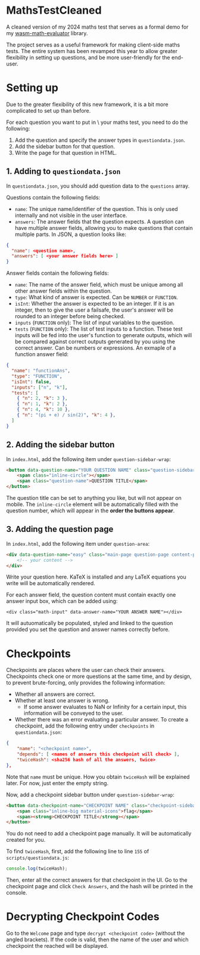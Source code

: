# MathsTestCleaned

A cleaned version of my 2024 maths test that serves as a formal demo for my [wasm-math-evaluator](https://github.com/CAG2Mark/wasm-math-evaluator/) library.

The project serves as a useful framework for making client-side maths tests. The entire system has been revamped this year to allow greater flexibility in setting up questions, and be more user-friendly for the end-user.

# Setting up
Due to the greater flexibility of this new framework, it is a bit more complicated to set up than before.

For each question you want to put in \ your maths test, you need to do the following:
1. Add the question and specify the answer types in `questiondata.json`.
2. Add the sidebar button for that question.
3. Write the page for that question in HTML.

## 1. Adding to `questiondata.json`
In `questiondata.json`, you should add question data to the `questions` array.

Questions contain the following fields:
- `name`: The unique name/identifier of the question. This is only used internally and not visible in the user interface.
- `answers`: The answer fields that the question expects. A question can have multiple answer fields, allowing you to make questions that contain multiple parts.
In JSON, a question looks like:
```json
{
  "name": <question name>,
  "answers": [ <your answer fields here> ]
}
```
Answer fields contain the following fields:
- `name`: The name of the answer field, which must be unique among all other answer fields within the question.
- `type`: What kind of answer is expected. Can be `NUMBER` or `FUNCTION`.
- `isInt`: Whether the answer is expected to be an integer. If it is an integer, then to give the user a failsafe, the user's answer will be rounded to an integer before being checked.
- `inputs` (`FUNCTION` only): The list of input variables to the question.
- `tests` (`FUNCTION` only): The list of test inputs to a function. These test inputs will be fed into the user's function to generate outputs, which will be compared against correct outputs generated by you using the correct answer. Can be numbers or expressions.
An exmaple of a function answer field:
```json
{
  "name": "functionAns",
  "type": "FUNCTION",
  "isInt": false,
  "inputs": ["n", "k"],
  "tests": [
    { "n": 2, "k": 3 },
    { "n": 1, "k": 2 },
    { "n": 4, "k": 10 },
    { "n": "(pi + e) / sin(2)", "k": 4 },
  ]
}
```
## 2. Adding the sidebar button
In `index.html`, add the following item under `question-sidebar-wrap`:
```html
<button data-question-name="YOUR QUESTION NAME" class="question-sidebar-button sidebar-button">
    <span class="inline-circle"></span>
    <span class="question-name">QUESTION TITLE</span>
</button>
```
The question title can be set to anything you like, but will not appear on mobile. The `inline-circle` element will be automatically filled with the question number, which will appear in the **order the buttons appear**.
## 3. Adding the question page
In `index.html`, add the following item under `question-area`:
```html
<div data-question-name="easy" class="main-page question-page content-page">
    <!-- your content -->
</div>
```
Write your question here. KaTeX is installed and any LaTeX equations you write will be automatically rendered.

For each answer field, the question content must contain exactly one answer input box, which can be added using:
```
<div class="math-input" data-answer-name="YOUR ANSWER NAME"></div>
```
It will autuomatically be populated, styled and linked to the question provided you set the question and answer names correctly before.

# Checkpoints
Checkpoints are places where the user can check their answers. Checkpoints check one or more questions at the same time, and by design, to prevent brute-forcing, only provides the following information:
- Whether all answers are correct.
- Whether at least one answer is wrong.
  - If some answer evaluates to NaN or Infinity for a certain input, this information will be conveyed to the user.
- Whether there was an error evaluating a particular answer.
To create a checkpoint, add the following entry under `checkpoints` in `questiondata.json`:
```json
{ 
    "name": "<checkpoint name>", 
    "depends": [ <names of answers this checkpoint will check> ],
    "twiceHash": <sha256 hash of all the answers, twice>
},
```
Note that `name` must be unique. How you obtain `twiceHash` will be explained later. For now, just enter the empty string.

Now, add a checkpoint sidebar button under `question-sidebar-wrap`:
```html
<button data-checkpoint-name="CHECKPOINT NAME" class="checkpoint-sidebar-button sidebar-button">
    <span class="inline-big material-icons">flag</span>
    <span><strong>CHECKPOINT TITLE</strong></span>
</button>
```
You do not need to add a checkpoint page manually. It will be automatically created for you.

To find `twiceHash`, first, add the following line to line `155` of `scripts/questiondata.js`:
```js
console.log(twiceHash);
```
Then, enter all the correct answers for that checkpoint in the UI. Go to the checkpoint page and click `Check Answers`, and the hash will be printed in the console.

# Decrypting Checkpoint Codes
Go to the `Welcome` page and type `decrypt <checkpoint code>` (without the angled brackets). If the code is valid, then the name of the user and which checkpoint the reached will be displayed.
